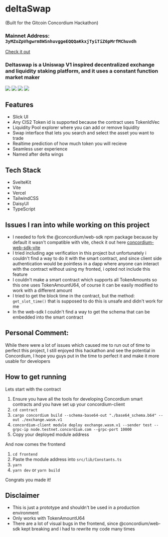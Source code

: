 # deltaSwap
(Built for the Gitcoin Concordium Hackathon)

### Mainnet Address: ```3yMZoZpVhgwrm8WSnhuvggeEQQQaKkxjTyiTiZ6pMrfMChuvdh```

[Check it out](https://delta-swap.vercel.app)

### Deltaswap is a Uniswap V1 inspired decentralized exchange and liquidity staking platform, and it uses a constant function market maker

[![](https://s9.gifyu.com/images/image55172a3659d42b9d.png)](https://gifyu.com/image/S7H4c)
[![](https://s3.gifyu.com/images/image7689320c50921740.png)](https://gifyu.com/image/S7H4i)
[![](https://s3.gifyu.com/images/imageb4180549bbad9773.png)](https://gifyu.com/image/S7H4D)
[![](https://s9.gifyu.com/images/image4f8abda9469f0a21.png)](https://gifyu.com/image/S7H4e)

## Features
- Slick UI
- Any CIS2 Token id is supported because the contract uses TokenIdVec
- Liquidity Pool explorer where you can add or remove liquidity
- Swap interface that lets you search and select the asset you want to trade
- Realtime prediction of how much token you will recieve
- Seamless user experience
- Named after delta wings

## Tech Stack
- SvelteKit
- Vite
- Vercel
- TailwindCSS
- DaisyUI
- TypeScript

## Issues I ran into while working on this project
- I needed to fork the @concordium/web-sdk npm package because by default it wasn't compatible with vite, check it out here [concordium-web-sdk-vite](https://www.npmjs.com/package/concordium-web-sdk-vite)
- I tried including age verification in this project but unfortunately i couldn't find a way to do it with the smart contract, and since client side authentication would be pointless in a dapp where anyone can interact with the contract without using my fronted, i opted not include this feature
- I couldn't make a smart contract which supports all TokenAmounts so this one uses TokenAmountU64, of course it can be easily modified to work with a different amount
- I tried to get the block time in the contract, but the method: ```get_slot_time()``` that is supposed to do this is unsafe and didn't work for me
- In the web-sdk I couldn't find a way to get the schema that can be embedded into the smart contract

## Personal Comment:
While there were a lot of issues which caused me to run out of time to perfect this project, I still enjoyed this hackathon and see the potential in Concordium, I hope you guys put in the time to perfect it and make it more usable for developers

## How to get running

Lets start with the contract

1. Ensure you have all the tools for developing Concordium smart contracts and you have set up your concordium-client
2. ```cd contract```
3. ```cargo concordium build --schema-base64-out "./base64_schema.b64" --out ./exchange.wasm.v1```
4. ```concordium-client module deploy exchange.wasm.v1 --sender test --grpc-ip node.testnet.concordium.com --grpc-port 10000```
5. Copy your deployed module address

And now comes the frontend

1. ```cd frontend```
2. Paste the module address into ```src/lib/Constants.ts```
3. ```yarn```
4. ```yarn dev``` or ```yarn build```

Congrats you made it!


## Disclaimer
- This is just a prototype and shouldn't be used in a production environment
- Only works with TokenAmountU64
- There are a lot of visual bugs in the frontend, since @concordium/web-sdk kept breaking and i had to rewrite my code many times

